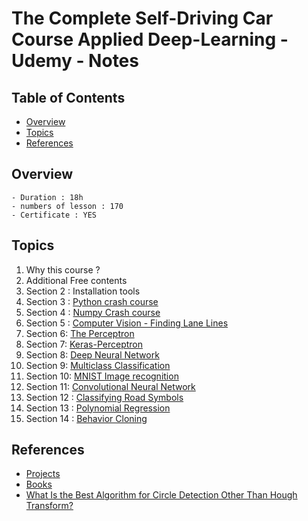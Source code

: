 # The Complete Self-Driving Car Course Applied Deep-Learning - Udemy - Notes

## Table of Contents

- [Overview](#overview)
- [Topics](#topics)
- [References](#references)

## Overview

    - Duration : 18h
    - numbers of lesson : 170
    - Certificate : YES

## Topics

1. Why this course ? 
2. Additional Free contents
3. Section 2 : Installation tools
4. Section 3 : [Python crash course](https://github.com/afondiel/research-notes/blob/master/programming/languages/python-notes/python-back-to-basics.ipynb)
5. Section 4 : [Numpy Crash course](https://github.com/afondiel/research-notes/blob/master/datascience-notes/tools/numpy-notes/numPy_notes.ipynb)  
6. Section 5 : [Computer Vision - Finding Lane Lines](https://github.com/afondiel/research-notes/blob/master/computer-vision-notes/cv-notes.md)
7. Section 6: [The Perceptron]()
8. Section 7: [Keras-Perceptron](https://github.com/afondiel/research-notes/blob/master/ai/ml-notes/deep-learning-notes/neural-nets/perpectron-model-keras.ipynb) 
9. Section 8: [Deep Neural Network](https://github.com/afondiel/research-notes/blob/master/ai/ml-notes/deep-learning-notes/neural-nets/deep-neural-network-keras.ipynb)
10. Section 9: [Multiclass Classification](https://github.com/afondiel/research-notes/blob/master/ai/ml-notes/deep-learning-notes/neural-nets/multiclass-classificaton.ipynb) 
11. Section 10: [MNIST Image recognition](https://github.com/afondiel/research-notes/blob/master/ai/ml-notes/deep-learning-notes/neural-nets/MNIST%20Image%20Recognition.ipynb)
12. Section 11: [Convolutional Neural Network ](https://github.com/afondiel/research-notes/blob/master/ai/ml-notes/deep-learning-notes/neural-nets/convolutional-neural-network.ipynb)
13. Section 12 : [Classifying Road Symbols](https://github.com/afondiel/research-notes/blob/master/computer-vision-notes/nn-models-notebooks/road_symbols_classification_cnn_cv.ipynb)
14. Section 13 : [Polynomial Regression](https://github.com/afondiel/research-notes/blob/master/ai/ml-notes/deep-learning-notes/neural-nets/polynomial-regression.ipynb)
15. Section 14 : [Behavior Cloning](https://github.com/afondiel/full-self-driving-car-simulation)


## References

- [Projects](#projects) 
- [Books](#books)
- [What Is the Best Algorithm for Circle Detection Other Than Hough Transform?](https://saturncloud.io/blog/what-is-the-best-algorithm-for-circle-detection-other-than-hough-transform/#:~:text=Accumulative%20Voting%20Transform%3A%20The%20Accumulative,circle%20centers%20within%20each%20cell.)

  
